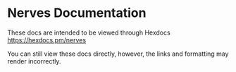 # Nerves Documentation

These docs are intended to be viewed through Hexdocs
https://hexdocs.pm/nerves

You can still view these docs directly, however, the links and formatting may render incorrectly.
